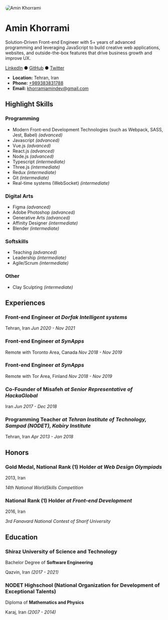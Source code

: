 
<img src="https://www.gravatar.com/avatar/4e2ea46490833193e44172bad8b63e0b?s=200" alt="Amin Khorrami" style="border-radius: 10px;" />

# Amin Khorrami

Solution-Driven Front-end Engineer with 5+ years of advanced programming and leveraging JavaScript to build creative web applications, websites, and outside-the-box features that drive business growth and improve UX.

<p align="left">
    <a href="https://www.linkedin.com/in/aminKhorrami/" target="_new">LinkedIn</a> ●
    <a href="https://github.com/aminkhorrami" target="_new">GitHub</a> ●
    <a href="https://twitter.com/khorrami_amin" target="_new">Twitter</a>
</p>

- **Location:** Tehran, Iran
- **Phone:** [+989383831788](tel:+989383831788)
- **Email:** [khorramiamindev@gmail.com](mailto:khorramiamindev@gmail.com)

## Highlight Skills

### Programming
- Modern Front-end Development Technologies (such as Webpack, SASS, Jest, Babel) _(advanced)_
- Javascript _(advanced)_
- Vue.js _(advanced)_
- React.js _(advanced)_
- Node.js _(advanced)_
- Typescript _(intermediate)_
- Three.js _(intermediate)_
- Redux _(intermediate)_
- Git _(intermediate)_
- Real-time systems (WebSocket) _(intermediate)_

### Digital Arts
- Figma _(advanced)_
- Adobe Photoshop _(advanced)_
- Generative Arts _(advanced)_
- Affinity Designer _(intermediate)_
- Blender _(intermediate)_

### Softskills
- Teaching _(advanced)_
- Leadership _(intermediate)_
- Agile/Scrum _(intermediate)_

### Other
- Clay Sculpting _(intermediate)_

## Experiences

### Front-end Engineer _at Dorfak Intelligent systems_
Tehran, Iran
_Jun 2020 - Nov 2021_


### Front-end Engineer _at SynApps_
Remote with Toronto Area, Canada
_Nov 2018 - Nov 2019_


### Front-end Engineer _at SynApps_
Remote with Tor Area, Finland
_Nov 2018 - Nov 2019_


### Co-Founder of Misafeh _at Senior Representative of HackaGlobal_
Iran
_Jun 2017 - Dec 2018_


### Programming Teacher _at Tehran Institute of Technology, Sampad (NODET), Kabiry Institute_
Tehran, Iran
_Apr 2013 - Jan 2018_


## Honors

### Gold Medal, National Rank (1) Holder _at Web Design Olympiads_
2013, Iran

_14th National WorldSkills Competition_

### National Rank (1) Holder _at Front-end Development_
2016, Iran

_3rd Fanavard National Contest of Sharif University_

## Education

### Shiraz University of Science and Technology

Bachelor Degree of **Software Engineering**

Qazvin, Iran _(2017 - 2021)_

### NODET Highschool (National Organization for Development of Exceptional Talents)

Diploma of **Mathematics and Physics**

Karaj, Iran _(2007 - 2014)_
